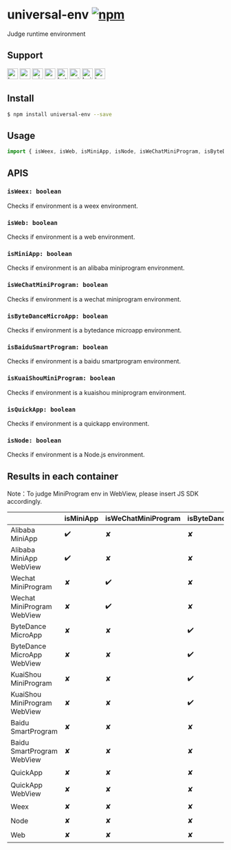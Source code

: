 # universal-env [![npm](https://img.shields.io/npm/v/universal-env.svg)](https://www.npmjs.com/package/universal-env)

Judge runtime environment

## Support
<img alt="browser" src="https://gw.alicdn.com/tfs/TB1uYFobGSs3KVjSZPiXXcsiVXa-200-200.svg" width="25px" height="25px" /> <img alt="weex" src="https://gw.alicdn.com/tfs/TB1jM0ebMaH3KVjSZFjXXcFWpXa-200-200.svg" width="25px" height="25px" /> <img alt="miniApp" src="https://gw.alicdn.com/tfs/TB1bBpmbRCw3KVjSZFuXXcAOpXa-200-200.svg" width="25px" height="25px" /> <img alt="wechatMiniprogram" src="https://img.alicdn.com/tfs/TB1slcYdxv1gK0jSZFFXXb0sXXa-200-200.svg" width="25px" height="25px"> <img alt="bytedanceMicroApp" src="https://gw.alicdn.com/tfs/TB1jFtVzO_1gK0jSZFqXXcpaXXa-200-200.svg" width="25px" height="25px"> <img alt="quickApp" src="https://gw.alicdn.com/tfs/TB1MP7EwQT2gK0jSZPcXXcKkpXa-200-200.svg" width="25px" height="25px"> <img alt="baiduSmartProgram" src="https://img.alicdn.com/imgextra/i4/O1CN01jngdBb24yGv2Fu34G_!!6000000007459-2-tps-200-200.png" width="25px" height="25px" title="百度小程序">  <img alt="kuaiShouMiniProgram" src="https://gw.alicdn.com/imgextra/i4/O1CN01kzmJMM24jcFEzp5Wv_!!6000000007427-2-tps-200-200.png" width="25px" height="25px" title="快手小程序">

## Install
```bash
$ npm install universal-env --save
```

## Usage
```javascript
import { isWeex, isWeb, isMiniApp, isNode, isWeChatMiniProgram, isByteDanceMicroApp, isQuickApp, isBaiduSmartProgram, isKuaiShouMiniProgram } from 'universal-env';

```

## APIS
### `isWeex: boolean`
Checks if environment is a weex environment.

### `isWeb: boolean`
Checks if environment is a web environment.

### `isMiniApp: boolean`
Checks if environment is an alibaba miniprogram environment.

### `isWeChatMiniProgram: boolean`
Checks if environment is a wechat miniprogram environment.

### `isByteDanceMicroApp: boolean`
Checks if environment is a bytedance microapp environment.

### `isBaiduSmartProgram: boolean`
Checks if environment is a baidu smartprogram environment.

### `isKuaiShouMiniProgram: boolean`
Checks if environment is a kuaishou miniprogram environment.

### `isQuickApp: boolean`
Checks if environment is a quickapp environment.

### `isNode: boolean`
Checks if environment is a Node.js environment.

## Results in each container

Note：To judge MiniProgram env in WebView, please insert JS SDK accordingly.

|                               | isMiniApp | isWeChatMiniProgram | isByteDanceMicroApp | isQuickApp | isWeb | isWeex | isNode | isKuaiShouMiniProgram | isBaiduSmartProgram |
| ----------------------------- | --------- | ------------------- | ------------------- | ---------- | ----- | ------ | ------ | ------ | ------ |
| Alibaba MiniApp               | ✔️         | ✘                   | ✘                   | ✘          | ✘     | ✘      | ✘      |✘|✘|
| Alibaba MiniApp WebView       | ✔️         | ✘                   | ✘                   | ✘          | ✔️     | ✘      | ✘      |✘|✘|
| Wechat MiniProgram            | ✘         | ✔️                   | ✘                   | ✘          | ✘     | ✘      | ✘      |✘|✘|
| Wechat MiniProgram WebView    | ✘         | ✔️                   | ✘                   | ✘          | ✔️     | ✘      | ✘      |✘|✘|
| ByteDance MicroApp            | ✘         | ✘                   | ✔️                   | ✘          | ✘     | ✘      | ✘      |✘|✘|
| ByteDance MicroApp WebView    | ✘         | ✘                   | ✔️                   | ✘          | ✔️     | ✘      | ✘      |✘|✘|
| KuaiShou MiniProgram            | ✘         | ✘                   | ✔️                   | ✘          | ✘     | ✘      | ✘      |✔️|✘|
| KuaiShou MiniProgram WebView    | ✘         | ✘                   | ✔️                   | ✘          | ✔️     | ✘      | ✘      |✔️|✘|
| Baidu SmartProgram | ✘ | ✘ | ✘ | ✘ | ✘ | ✘ | ✘ |✘|✔️|
| Baidu SmartProgram WebView | ✘ | ✘ | ✘ | ✘ | ✘ | ✘ | ✘ |✘|✔️|
| QuickApp                      | ✘         | ✘                   | ✘                   | ✔️          | ✘     | ✘      | ✘      |✘|✘|
| QuickApp WebView              | ✘         | ✘                   | ✘                   | ✘          | ✔️     | ✘      | ✘      |✘|✘|
| Weex                          | ✘         | ✘                   | ✘                   | ✘          | ✘     | ✔️      | ✘      |✘|✘|
| Node                          | ✘         | ✘                   | ✘                   | ✘          | ✘     | ✘      | ✔️      |✘|✘|
| Web                           | ✘         | ✘                   | ✘                   | ✘          | ✔️     | ✘      | ✘      |✘|✘|


